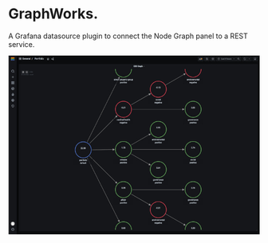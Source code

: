 # GraphWorks.

A Grafana datasource plugin to connect the Node Graph panel to a REST service.

<p align="center">
  <img src="https://github.com/predictiveworks/grafana-works/blob/main/images/graphworks-plugin.jpg" width="800" alt="GraphWorks Plugin">
</p>

